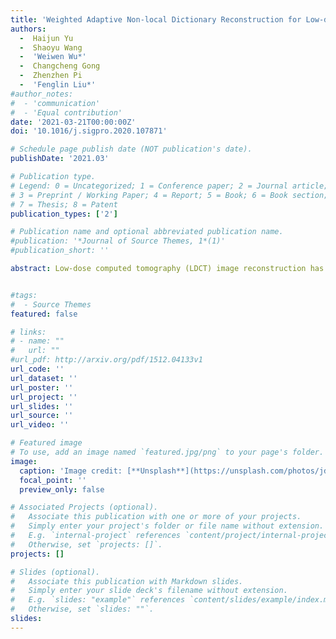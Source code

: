 ```yaml
---
title: 'Weighted Adaptive Non-local Dictionary Reconstruction for Low-dose CT'
authors:
  -  Haijun Yu
  -  Shaoyu Wang
  -  'Weiwen Wu*'
  -  Changcheng Gong
  -  Zhenzhen Pi
  -  'Fenglin Liu*'
#author_notes:
#  - 'communication'
#  - 'Equal contribution'
date: '2021-03-21T00:00:00Z'
doi: '10.1016/j.sigpro.2020.107871'

# Schedule page publish date (NOT publication's date).
publishDate: '2021.03'

# Publication type.
# Legend: 0 = Uncategorized; 1 = Conference paper; 2 = Journal article;
# 3 = Preprint / Working Paper; 4 = Report; 5 = Book; 6 = Book section;
# 7 = Thesis; 8 = Patent
publication_types: ['2']

# Publication name and optional abbreviated publication name.
#publication: '*Journal of Source Themes, 1*(1)'
#publication_short: ''

abstract: Low-dose computed tomography (LDCT) image reconstruction has been attracting much attention in medical applications because it can reduce the radiation risk. Sometimes, traditional methods are difficult to reconstruct satisfying image quality from low-dose projections. It is a challenging task for LDCT reconstruction with image quality improvement. Recently, various patch-based methods including dictionary learning were developed for LDCT and have achieved promising performance. Most of these patch-based methods assume that the noise follows the uniform Gaussian distribution, while noise is much more complex than Gaussian distribution in practice. In this study, considering the varying statistics of noise in different patches, we develop a weighted adaptive non-local dictionary (WAND) method for LDCT. Concretely, instead of establishing a complex model for the noise distribution in the whole image, we iteratively characterize the noise property in each local patch during the iteration processing. Besides, we also adaptively describe the different distributions of sparse coefficients of each patch to better characterize the sparsity priors of the image. The simulated and realistic experiments have shown that WAND can achieve better image quality in terms of small details preservation and noise suppression.


#tags:
#  - Source Themes
featured: false

# links:
# - name: ""
#   url: ""
#url_pdf: http://arxiv.org/pdf/1512.04133v1
url_code: ''
url_dataset: ''
url_poster: ''
url_project: ''
url_slides: ''
url_source: ''
url_video: ''

# Featured image
# To use, add an image named `featured.jpg/png` to your page's folder.
image:
  caption: 'Image credit: [**Unsplash**](https://unsplash.com/photos/jdD8gXaTZsc)'
  focal_point: ''
  preview_only: false

# Associated Projects (optional).
#   Associate this publication with one or more of your projects.
#   Simply enter your project's folder or file name without extension.
#   E.g. `internal-project` references `content/project/internal-project/index.md`.
#   Otherwise, set `projects: []`.
projects: []

# Slides (optional).
#   Associate this publication with Markdown slides.
#   Simply enter your slide deck's filename without extension.
#   E.g. `slides: "example"` references `content/slides/example/index.md`.
#   Otherwise, set `slides: ""`.
slides:
---
```

